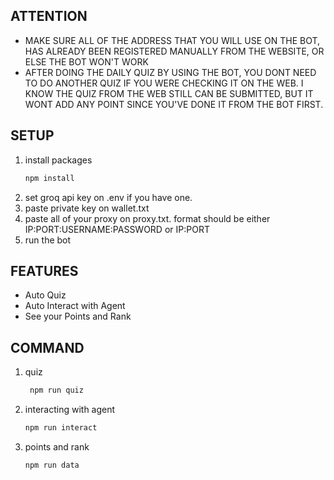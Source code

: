 ## ATTENTION

- MAKE SURE ALL OF THE ADDRESS THAT YOU WILL USE ON THE BOT, HAS ALREADY BEEN REGISTERED MANUALLY FROM THE WEBSITE, OR ELSE THE BOT WON'T WORK
- AFTER DOING THE DAILY QUIZ BY USING THE BOT, YOU DONT NEED TO DO ANOTHER QUIZ IF YOU WERE CHECKING IT ON THE WEB. I KNOW THE QUIZ FROM THE WEB STILL CAN BE SUBMITTED, BUT IT WONT ADD ANY POINT SINCE YOU'VE DONE IT FROM THE BOT FIRST.

## SETUP

1. install packages
   ```bash
   npm install
   ```
2. set groq api key on .env if you have one.
3. paste private key on wallet.txt
4. paste all of your proxy on proxy.txt. format should be either IP:PORT:USERNAME:PASSWORD or IP:PORT
5. run the bot

## FEATURES

- Auto Quiz
- Auto Interact with Agent
- See your Points and Rank

## COMMAND

1. quiz
   ```bash
    npm run quiz
   ```
2. interacting with agent
   ```bash
   npm run interact
   ```
3. points and rank
   ```bash
   npm run data
   ```
